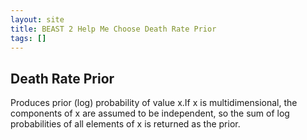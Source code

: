 ```yaml
---
layout: site
title: BEAST 2 Help Me Choose Death Rate Prior
tags: []
---
```


## Death Rate Prior

Produces prior (log) probability of value x.If x is multidimensional, the components of x are assumed to be independent, so the sum of log probabilities of all elements of x is returned as the prior.
